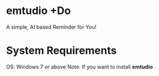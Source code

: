 # emtudio +Do
A simple, AI based Reminder for You!




# System Requirements
OS: Windows 7 or above
Note: If you want to install **emtudio**
